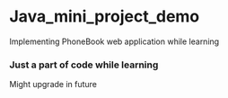 # Java_mini_project_demo
Implementing PhoneBook web application while learning

### Just a part of code while learning
Might upgrade in future
